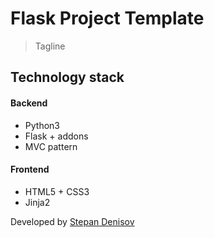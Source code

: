 # Flask Project Template

> Tagline

## Technology stack

#### Backend
- Python3
- Flask + addons
- MVC pattern

#### Frontend
- HTML5 + CSS3
- Jinja2

Developed by [Stepan Denisov](https://vk.com/sd.denisoff 'VK-profile')
